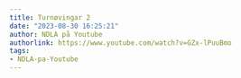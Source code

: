 ```yaml
---
title: Turnøvingar 2
date: "2023-08-30 16:25:21"
author: NDLA på Youtube
authorlink: https://www.youtube.com/watch?v=GZx-lPuuBmo
tags:
- NDLA-pa-Youtube
---
```

